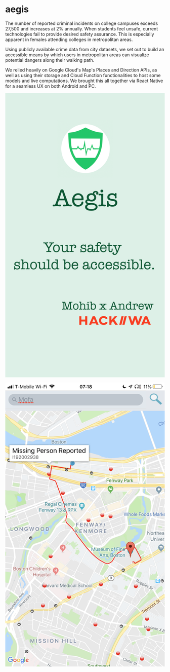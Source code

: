 # aegis
The number of reported criminal incidents on college campuses exceeds 27,500 and increases at 2% annually. When students feel unsafe, current technologies fail to provide desired safety assurance. This is especially apparent in females attending colleges in metropolitan areas.

Using publicly available crime data from city datasets, we set out to build an accessible means by which users in metropolitan areas can visualize potential dangers along their walking path.

We relied heavily on Google Cloud's Map's Places and Direction APIs, as well as using their storage and Cloud Function functionalities to host some models and live computations. We brought this all together via React Native for a seamless UX on both Android and PC.

![Splash Page](https://raw.githubusercontent.com/mjafri118/aegis/master/assets/splash.png "Splash")

![Product Demo](https://raw.githubusercontent.com/mjafri118/aegis/master/assets/theproduct.png "Demo")

